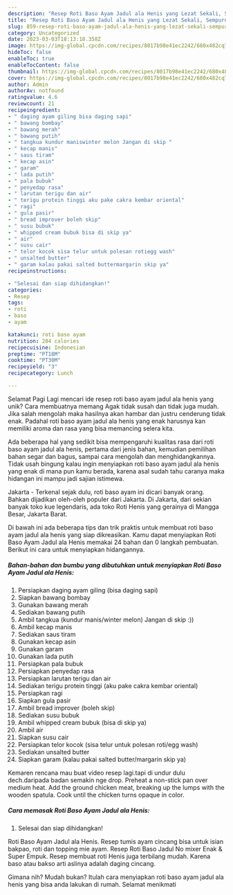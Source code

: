 ```yaml
---
description: "Resep Roti Baso Ayam Jadul ala Henis yang Lezat Sekali, Sempurna"
title: "Resep Roti Baso Ayam Jadul ala Henis yang Lezat Sekali, Sempurna"
slug: 859-resep-roti-baso-ayam-jadul-ala-henis-yang-lezat-sekali-sempurna
category: Uncategorized
date: 2023-03-03T18:13:18.358Z
image: https://img-global.cpcdn.com/recipes/8017b98e41ec2242/680x482cq70/roti-baso-ayam-jadul-ala-henis-foto-resep-utama.jpg
hideToc: false
enableToc: true
enableTocContent: false
thumbnail: https://img-global.cpcdn.com/recipes/8017b98e41ec2242/680x482cq70/roti-baso-ayam-jadul-ala-henis-foto-resep-utama.jpg
cover: https://img-global.cpcdn.com/recipes/8017b98e41ec2242/680x482cq70/roti-baso-ayam-jadul-ala-henis-foto-resep-utama.jpg
author: Admin
authorAv: notfound
ratingvalue: 4.6
reviewcount: 21
recipeingredient:
- " daging ayam giling bisa daging sapi"
- " bawang bombay"
- " bawang merah"
- " bawang putih"
- " tangkua kundur maniswinter melon Jangan di skip "
- " kecap manis"
- " saus tiram"
- " kecap asin"
- " garam"
- " lada putih"
- " pala bubuk"
- " penyedap rasa"
- " larutan terigu dan air"
- " terigu protein tinggi aku pake cakra kembar oriental"
- " ragi"
- " gula pasir"
- " bread improver boleh skip"
- " susu bubuk"
- " whipped cream bubuk bisa di skip ya"
- " air"
- " susu cair"
- " telor kocok sisa telur untuk polesan rotiegg wash"
- " unsalted butter"
- " garam kalau pakai salted buttermargarin skip ya"
recipeinstructions:

- "Selesai dan siap dihidangkan!"
categories:
- Resep
tags:
- roti
- baso
- ayam

katakunci: roti baso ayam 
nutrition: 284 calories
recipecuisine: Indonesian
preptime: "PT18M"
cooktime: "PT30M"
recipeyield: "3"
recipecategory: Lunch

---
```



Selamat Pagi Lagi mencari ide resep roti baso ayam jadul ala henis yang unik? Cara membuatnya memang Agak tidak susah dan tidak juga mudah. Jika salah mengolah maka hasilnya akan hambar dan justru cenderung tidak enak. Padahal roti baso ayam jadul ala henis yang enak harusnya kan memiliki aroma dan rasa yang bisa memancing selera kita.


Ada beberapa hal yang sedikit bisa mempengaruhi kualitas rasa dari roti baso ayam jadul ala henis, pertama dari jenis bahan, kemudian pemilihan bahan segar dan bagus, sampai cara mengolah dan menghidangkannya. Tidak usah bingung kalau ingin menyiapkan roti baso ayam jadul ala henis yang enak di mana pun kamu berada, karena asal sudah tahu caranya maka hidangan ini mampu jadi sajian istimewa.

Jakarta - Terkenal sejak dulu, roti baso ayam ini dicari banyak orang. Bahkan dijadikan oleh-oleh populer dari Jakarta. Di Jakarta, dari sekian banyak toko kue legendaris, ada toko Roti Henis yang gerainya di Mangga Besar, Jakarta Barat.


Di bawah ini ada beberapa tips dan trik praktis untuk membuat roti baso ayam jadul ala henis yang siap dikreasikan. Kamu dapat menyiapkan Roti Baso Ayam Jadul ala Henis memakai 24 bahan dan 0 langkah pembuatan. Berikut ini cara untuk menyiapkan hidangannya.

<!--inarticleads1-->

##### Bahan-bahan dan bumbu yang dibutuhkan untuk menyiapkan Roti Baso Ayam Jadul ala Henis:

1. Persiapkan  daging ayam giling (bisa daging sapi)
1. Siapkan  bawang bombay
1. Gunakan  bawang merah
1. Sediakan  bawang putih
1. Ambil  tangkua (kundur manis/winter melon) Jangan di skip :))
1. Ambil  kecap manis
1. Sediakan  saus tiram
1. Gunakan  kecap asin
1. Gunakan  garam
1. Gunakan  lada putih
1. Persiapkan  pala bubuk
1. Persiapkan  penyedap rasa
1. Persiapkan  larutan terigu dan air
1. Sediakan  terigu protein tinggi (aku pake cakra kembar oriental)
1. Persiapkan  ragi
1. Siapkan  gula pasir
1. Ambil  bread improver (boleh skip)
1. Sediakan  susu bubuk
1. Ambil  whipped cream bubuk (bisa di skip ya)
1. Ambil  air
1. Siapkan  susu cair
1. Persiapkan  telor kocok (sisa telur untuk polesan roti/egg wash)
1. Sediakan  unsalted butter
1. Siapkan  garam (kalau pakai salted butter/margarin skip ya)


Kemaren rencana mau buat video resep lagi.tapi di undur dulu dech.daripada badan semakin nge drop. Preheat a non-stick pan over medium heat. Add the ground chicken meat, breaking up the lumps with the wooden spatula. Cook until the chicken turns opaque in color. 

<!--inarticleads2-->

##### Cara memasak Roti Baso Ayam Jadul ala Henis:


1. Selesai dan siap dihidangkan!

Roti Baso Ayam Jadul ala Henis. Resep tumis ayam cincang bisa untuk isian bakpao, roti dan topping mie ayam. Resep Roti Baso Jadul No mixer Enak &amp; Super Empuk. Resep membuat roti Henis juga terbilang mudah. Karena baso atau bakso arti aslinya adalah daging cincang. 

Gimana nih? Mudah bukan? Itulah cara menyiapkan roti baso ayam jadul ala henis yang bisa anda lakukan di rumah. Selamat menikmati
